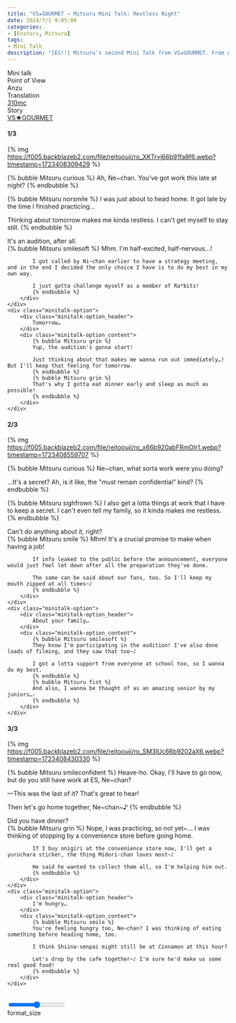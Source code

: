 ```yaml
---
title: "VS★GOURMET – Mitsuru Mini Talk: Restless Night"
date: 2024/7/1 9:05:00
categories:
- [Enstars, Mitsuru]
tags:
- Mini Talk
description: "[ES!!] Mitsuru’s second Mini Talk from VS★GOURMET. From Anzu’s POV."
---
```

<div class="three-wrapper" style="--storyColor:#5ac189;--storyColor-rgb:90,193,137;--storyColor-h:147.4;--storyColor-s:45.4%;--storyColor-l:55.5%;">
    <div class="info-area">
        <div class="info">
            <div class="info-item characters">
                <div class="label">
                    Mini talk
                </div>
                <div class="value">
					<a href="/categories/Enstars/Mitsuru" character="Mitsuru"></a>
                </div>
            </div>
            <div class="info-item one">
                <div class="label">
                    Point of View
                </div>
                <div class="value">
                    Anzu
                </div>
            </div>
            <div class="info-item two">
                <div class="label">
                    Translation
                </div>
                <div class="value">
                    <a href="/about">310mc</a>
                </div>
            </div>
            <div class="info-item three">
                <div class="label">
                   Story
                </div>
                <div class="value">
                    <a href="/vs_gourmet">VS★GOURMET</a>
                </div>
            </div>
        </div>
    </div>
</div>

<!-- more -->

#### <div mt="rare"></div> 1/3

{% img https://f005.backblazeb2.com/file/reitoouji/ro_XKTrvj66b91fa8f6.webp?timestamp=1723408309429 %}

{% bubble Mitsuru curious %}
Ah, Ne~chan. You've got work this late at night?
{% endbubble %}

{% bubble Mitsuru norsmile %}
I was just about to head home. It got late by the time I finished practicing…

Thinking about tomorrow makes me kinda restless. I can't get myself to stay still.
{% endbubble %}

<div class="minitalk" character="Anzu">
    <div class="minitalk-option">
        <div class="minitalk-option_header">
            It's an audition, after all.
        </div>
        <div class="minitalk-option_content">
            {% bubble Mitsuru smilesoft %}
            Mhm. I'm half-excited, half-nervous…!

            I got called by Ni~chan earlier to have a strategy meeting, and in the end I decided the only choice I have is to do my best in my own way.

            I just gotta challenge myself as a member of Ra*bits!
			{% endbubble %}
        </div>
    </div>
    <div class="minitalk-option">
        <div class="minitalk-option_header">
            Tomorrow…
        </div>
        <div class="minitalk-option_content">
            {% bubble Mitsuru grin %}
            Yup, the audition's gonna start!

            Just thinking about that makes me wanna run out immediately…! But I'll keep that feeling for tomorrow.
            {% endbubble %}
            {% bubble Mitsuru grin %}
            That's why I gotta eat dinner early and sleep as much as possible!
			{% endbubble %}
        </div>
    </div>
</div>

#### <div mt="rare"></div> 2/3

{% img https://f005.backblazeb2.com/file/reitoouji/ro_x66b920abFRmOIr1.webp?timestamp=1723408559707 %}

{% bubble Mitsuru curious %}
Ne~chan, what sorta work were you doing?

…It's a secret? Ah, is it like, the "must remain confidential" kind?
{% endbubble %}

{% bubble Mitsuru sighfrown %}
I also get a lotta things at work that I have to keep a secret. I can't even tell my family, so it kinda makes me restless.
{% endbubble %}

<div class="minitalk" character="Anzu">
    <div class="minitalk-option">
        <div class="minitalk-option_header">
            Can't do anything about it, right?
        </div>
        <div class="minitalk-option_content">
            {% bubble Mitsuru smile %}
            Mhm! It's a crucial promise to make when having a job!

            If info leaked to the public before the announcement, everyone would just feel let down after all the preparation they've done.

            The same can be said about our fans, too. So I'll keep my mouth zipped at all times~♪
			{% endbubble %}
        </div>
    </div>
    <div class="minitalk-option">
        <div class="minitalk-option_header">
            About your family…
        </div>
        <div class="minitalk-option_content">
            {% bubble Mitsuru smilesoft %}
            They know I'm participating in the audition! I've also done loads of filming, and they saw that too~♪

            I got a lotta support from everyone at school too, so I wanna do my best.
            {% endbubble %}
            {% bubble Mitsuru fist %}
            And also, I wanna be thought of as an amazing senior by my juniors…☆
			{% endbubble %}
        </div>
    </div>
</div>

#### <div mt="rare"></div> 3/3

{% img https://f005.backblazeb2.com/file/reitoouji/ro_SM3lUc66b9202aX6.webp?timestamp=1723408430330 %}

{% bubble Mitsuru smileconfident %}
Heave-ho. Okay, I'll have to go now, but do you still have work at ES, Ne~chan?

—This was the last of it? That's great to hear!

Then let's go home together, Ne\~chan\~♪
{% endbubble %}

<div class="minitalk" character="Anzu">
    <div class="minitalk-option">
        <div class="minitalk-option_header">
          Did you have dinner?
        </div>
        <div class="minitalk-option_content">
            {% bubble Mitsuru grin %}
            Nope, I was practicing, so not yet~… I was thinking of stopping by a convenience store before going home.

            If I buy onigiri at the convenience store now, I'll get a yuruchara sticker, the thing Midori-chan loves most~♪

            He said he wanted to collect them all, so I'm helping him out.
			{% endbubble %}
        </div>
    </div>
    <div class="minitalk-option">
        <div class="minitalk-option_header">
            I'm hungry…
        </div>
        <div class="minitalk-option_content">
            {% bubble Mitsuru smile %}
            You're feeling hungry too, Ne~chan? I was thinking of eating something before heading home, too.

            I think Shiina-senpai might still be at Cinnamon at this hour?

            Let's drop by the cafe together~♪ I'm sure he'd make us some real good food!
			{% endbubble %}
        </div>
    </div>
</div>
<br>
<div class="navigation2">
    <div class="toolbar-wrapper">
        <div class="slider-container">
            <input type="range" min="1" max="5" value="3" class="slider">
        </div>
        <div class="toolbar">
            <a target="_blank" href="/translations" class="home-button" title="Translations Masterlist"><i class="fa fa-home"></i></a>
            <a href="/vs_gourmet/minitalk/mitsuru_1" title="Mitsuru Mini Talk: Reminded Of Its Taste"><i class="fa fa-arrow-left"></i></a>
            <div class="toolbar__section">
                <a id="sliderDrop">
                    <span class="material-icons-round" title="Text Size">format_size</span>
                </a>
            </div>
            <a target="_blank" href="/vs_gourmet#Mini-Talks" title="Index"><i class="fa fa-star"></i></a>
            <a href="#top" class="top-arrow" title="Back to Top"><i class="fa fa-arrow-up"></i></a>
        </div>
    </div>
</div>